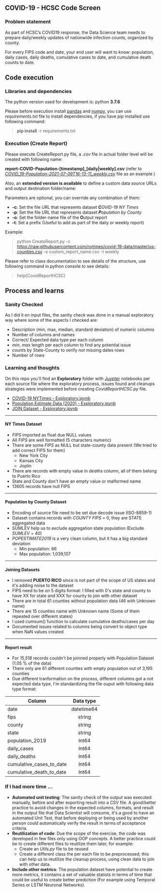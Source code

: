 ## COVID-19 - HCSC Code Screen

### Problem statement
As part of HCSC’s COVID19 response, the Data Science team needs to prepare daily/weekly updates of nationwide infection counts, organized by county.

For every FIPS code and date, your end user will want to know: population, daily cases, daily deaths, cumulative
cases to date, and cumulative death counts to date.

## Code execution

### Libraries and dependencies
The python version used for development is: python __3.7.6__

Please before execution install [pandas](https://pandas.pydata.org/) and [numpy](https://numpy.org/), you can use _requirements.txt_ file to install dependencies, if you have pip installed use following command:

> **pip install** -r requirements.txt

### Execution (Create Report)

Please execute CreateReport.py file, a _.csv_ file in actual folder level will be created with following name: 

__report-COVID-Population-[timestamp]_[daily|weekly].csv__ 
(refer to [_COVID_19-Population-2021-07-09T16-13-11_weekly.csv_](COVID_19-Population-2021-07-09T16-13-11_weekly.csv_) file as an example )

Also, an __extended version is available__ to define a custom data source URLs and output destination folder/name:

Parameters are optional, you can override any combination of them:

* __-c__: Set the file URL that represents dataset _**C**OVID-19 NY Times_
* __-p__: Set the file URL that represents dataset _**P**opulation by County_
* __-o__: Set the folder-name file of the **O**utput report
* __-t__: Set a prefix (Useful to add as part of the daily or weekly report)

Example:
>   python CreateReport.py -c https://raw.githubusercontent.com/nytimes/covid-19-data/master/us-counties.csv -o custom_report_name.csv -t weekly

Please refer to class documentation to see details of the structure, use following command in python console to see details:

> help(CovidReportHCSC)


## Process and learns

### Sanity Checked
As I did it on input files, the sanity check was done in a manual exploratory way where some of the aspects I checked are:
* Description (min, max, median, standard deviation) of numeric columns
* Number of columns and names
* Correct/ Expected data type per each column
* *min*, *max* length per each column to find any potential issue
* *count*s by State-County to verify not missing dates rows
* Number of rows

### Learning and thoughts

On this repo you'll find an __Exploratory__ folder with [Juypter](https://jupyter.org/) notebooks per each source file where the exploratory process, issues found and cleanups strategies were implemented before creating  _CovidReportHCSC.py_ file.

* [COVID-19 NYTimes - Exploratory.ipynb](Exploratory/COVID-19%20NYTimes%20-%20Exploratory.ipynb)
* [Population Estimate Data (2020) - Exploratory.ipynb](Exploratory/Population%20Estimate%20Data%20%20(2020)%20-%20Exploratory.ipynb)
* [JOIN Dataset - Exploratory.ipynb](Exploratory/JOIN%20Dataset%20-%20Exploratory.ipynb)
---
#### NY Times Dataset

- _FIPS_ imported as float due NULL values
- All _FIPS_ are well formatted (5 characters numeric)
- There are some _FIPS_ as NULL but state-county data present (We  tried to add correct FIPS for them)
    - New York City
    - Kansas City
    - Joplin
- There are records with empty value in _deaths_ column, all of them belong to Puerto Rico
- State and County don't have an empty value or malformed name
- 13605 records have null FIPS
---
#### Population by County Dataset
- Encoding of source file need to be set due decode issue (ISO-8859-1)
- Dataset contains records with _COUNTY FIPS_ = 0, they are STATE aggregated data
- SUMLEV help us to exclude aggregation state population (Exclude _SUMLEV_ = 40)
- _POPESTIMATE2019_ is a very clean column, but it has a big standard deviation
    - Min population: 86
    - Max population: 1,039,107

---
#### Joining Datasets

- I removed __PUERTO RICO__ since is not part of the scope of US states and it's adding noise to the dataset
- FIPS need to be on 5 digits format: I filled with 0's state and county to have XX for state and XXX for county to join with other dataset
- There are in total 61 counties without population data (46 with Unknown name)
- There are 15 counties name with Unknown name (Some of them repeated over different states)
- I used cumsum() function to calculate cumulative deaths/cases per day
- Documented issues related to columns being convert to object type when NaN values created
---
#### Report result
- For _15,518_ records couldn't be joinned properly with Population Dataset (1.05 % of the data)
- There only are 61 different counties with empty population out of 3,195 counties
- Due different tranformation on the process, different columns got a not expected data type, I'm standardizing the file ouput with following data type format:
     
| Column |      Data type      
|----------|:-------------:|
| date     |  datetime64   |
| fips     |    string     |
| county   |    string     |
| state	   |    string     |
| population_2019 |  Int64 | 
| daily_cases    |  Int64  |
| daily_deaths  |   Int64  |
| cumulative_cases_to_date | Int64 |
| cumulative_death_to_date | Int64 |
### If I had more time ...

* __Automated unit testing__: The sanity check of the output was executed manually, before and after exporting result into a CSV file. A good/better practice to avoid changes in the expected columns, formats, and result in the output file that Data Scientist will consume, it's a good to have an automated Unit Test, that before deploying or being used by another person could automatically verify the result in terms of acceptance criteria.
* __Reutilization of code__: Due the scope of the exercise, the code was developed in few files only using OOP concepts. A better practice could be to create different files to reutilize them later, for example:
	* Create an _Utils.py_ file to be reused
	* Create a different class the per each file to be preprocessed; this can help us to reutilize the cleanup process,  using clean data to join with other data. 
* __Include other metrics__: The population dataset have potential to create more metrics, it contains a  set of valuable statists in terms of time that could be useful to create better prediction (For example using Temporal Series or LSTM Neuronal Networks).

